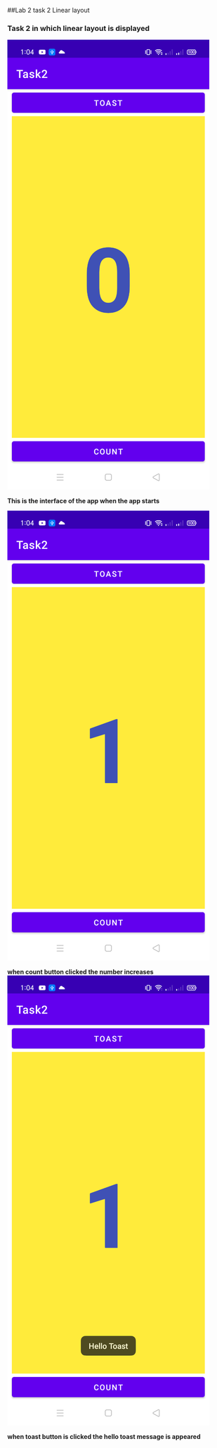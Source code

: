 ##Lab 2 task 2 Linear layout

### Task 2 in which linear layout is displayed

![img](1.png)

**This is the interface of the app when the app starts**

![img](2.png)

**when count button clicked the number increases**
![img](3.png)

**when toast button is clicked the hello toast message is appeared**